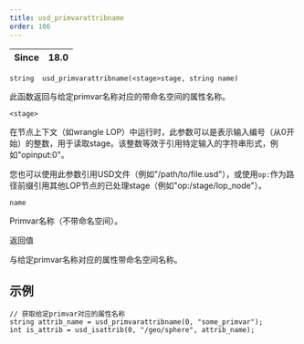 ```yaml
---
title: usd_primvarattribname
order: 106
---
```

| Since | 18.0 |
| --- | --- |

`string  usd_primvarattribname(<stage>stage, string name)`

此函数返回与给定primvar名称对应的带命名空间的属性名称。

`<stage>`

在节点上下文（如wrangle LOP）中运行时，此参数可以是表示输入编号（从0开始）的整数，用于读取stage。该整数等效于引用特定输入的字符串形式，例如"opinput:0"。

您也可以使用此参数引用USD文件（例如"/path/to/file.usd"），或使用`op:`作为路径前缀引用其他LOP节点的已处理stage（例如"op:/stage/lop_node"）。

`name`

Primvar名称（不带命名空间）。

返回值

与给定primvar名称对应的属性带命名空间名称。

## 示例

```vex
// 获取给定primvar对应的属性名称
string attrib_name = usd_primvarattribname(0, "some_primvar");
int is_attrib = usd_isattrib(0, "/geo/sphere", attrib_name);

```
